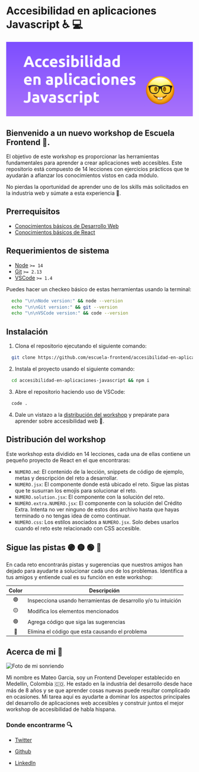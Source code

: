 # Accesibilidad en aplicaciones Javascript ♿️ 💻

![Banner titulado accesibilidad en aplicaciones Javascript](./assets/banner.svg)

## Bienvenido a un nuevo workshop de Escuela Frontend 👋.

El objetivo de este workshop es proporcionar las herramientas fundamentales para aprender a crear aplicaciones web accesibles. Este repositorio está compuesto de 14 lecciones con ejercicios prácticos que te ayudarán a afianzar los conocimientos vistos en cada módulo.

No pierdas la oportunidad de aprender uno de los skills más solicitados en la industria web y súmate a esta experiencia 💪.

## Prerrequisitos

- [Conocimientos básicos de Desarrollo Web](https://blog.teo-garcia.dev/que-demonios-es-desarrollo-web)
- [Conocimientos básicos de React](https://www.escuelafrontend.com/cursos/curso-practico-de-react)

## Requerimientos de sistema

- [Node](https://nodejs.org/) `>= 14`
- [Git](https://git-scm.com/) `>= 2.13`
- [VSCode](https://code.visualstudio.com/) `>= 1.4`

Puedes hacer un checkeo básico de estas herramientas usando la terminal:

```bash
  echo "\n\nNode version:" && node --version
  echo "\n\nGit version:" && git --version
  echo "\n\nVSCode version:" && code --version
```

## Instalación

1. Clona el repositorio ejecutando el siguiente comando:

  ```bash
    git clone https://github.com/escuela-frontend/accesibilidad-en-aplicaciones-javascript
  ```
2. Instala el proyecto usando el siguiente comando:

  ```bash
    cd accesibilidad-en-aplicaciones-javascript && npm i
  ```

3. Abre el repositorio haciendo uso de VSCode:

```bash
  code .
```

4. Dale un vistazo a la [distribución del workshop](#distribución-del-workshop) y prepárate para aprender sobre accesibilidad web 🤘.

## Distribución del workshop

Este workshop esta dividido en 14 lecciones, cada una de ellas contiene un pequeño proyecto de React en el que encontraras:

- `NUMERO.md`: El contenido de la lección, snippets de código de ejemplo, metas y descripción del reto a desarrollar.
- `NUMERO.jsx`: El componente donde está ubicado el reto. Sigue las pistas que te susurran los emojis para solucionar el reto.
- `NUMERO.solution.jsx`: El componente con la solución del reto.
- `NUMERO.extra.NUMERO.jsx`: El componente con la solución del Crédito Extra. Intenta no ver ninguno de estos dos archivo hasta que hayas terminado o no tengas idea de como continuar.
- `NUMERO.css`: Los estilos asociados a `NUMERO.jsx`. Solo debes usarlos cuando el reto este relacionado con CSS accesible.

## Sigue las pistas 🟣 🟡 🟢 🔴

En cada reto encontrarás pistas y sugerencias que nuestros amigos han dejado para ayudarte a solucionar cada uno de los problemas. Identifica a tus amigos y entiende cual es su función en este workshop:


| **Color** | **Descripción**|
|:---------:|----------------------------------------------------------------------|
| 🟣 | Inspecciona usando herramientas de desarrollo y/o tu intuición |
| 🟡 | Modifica los elementos mencionados |
| 🟢 | Agrega código que siga las sugerencias |
| 🔴 | Elimina el código que esta causando el problema|

## Acerca de mi 👋

![Foto de mi sonriendo](https://via.placeholder.com/1200x400/000/FFF)


Mi nombre es Mateo Garcia, soy un Frontend Developer establecido en Medellin, Colombia 🇨🇴. He estado en la industria del desarrollo desde hace más de 8 años y se que aprender cosas nuevas puede resultar complicado en ocasiones. Mi tarea aquí es ayudarte a dominar los aspectos principales del desarrollo de aplicaciones web accesibles y construir juntos el mejor workshop de accesibilidad de habla hispana.

### Donde encontrarme 🔍

- [Twitter](https://twitter.com/_teo_garcia)

- [Github](https://github.com/teo-garcia)

- [LinkedIn](https://www.linkedin.com/in/teogarcia0)